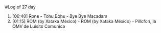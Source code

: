 #Log of 27 day

1. [00:40] Rone - Tohu Bohu - Bye Bye Macadam
1. [01:15] ROM (by Xataka México) - ROM (by Xataka México) - Pillofon, la OMV de Luisito Comunica
